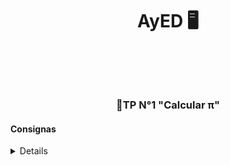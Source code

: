   <header>
    <h1 align = "center">AyED 🖥️<h1>
  </header>
  <br>
  <main>
  <section>
    <h3 align = "center"> 📍TP N°1 "Calcular π"</h3>
    <article>
      <h4>Consignas</h4>
      <details>
        <p>
          <bold>a.</bold>Se desea calcular el valor de π usando la serie de Liebniz, sin usar ninguna optimización.
        </p>
        <p>
          <bold>b.</bold>Debe iterar hasta que el valor de π se correcto en sus 6 primeros decimales (3,141592).
        </p>
      </details>
    </article>
  <br>
  </section>
  </main>
  
